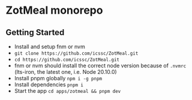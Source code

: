 # ZotMeal monorepo

## Getting Started
- Install and setup fnm or nvm
- `git clone https://github.com/icssc/ZotMeal.git`
- `cd https://github.com/icssc/ZotMeal.git`
- fnm or nvm should install the correct node version because of `.nvmrc` (lts-iron, the latest one, i.e. Node 20.10.0)
- Install pnpm globally `npm i -g pnpm`
- Install dependencies `pnpm i`
- Start the app `cd apps/zotmeal && pnpm dev`
